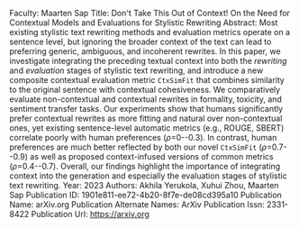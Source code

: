 Faculty: Maarten Sap
Title: Don't Take This Out of Context! On the Need for Contextual Models and Evaluations for Stylistic Rewriting
Abstract: Most existing stylistic text rewriting methods and evaluation metrics operate on a sentence level, but ignoring the broader context of the text can lead to preferring generic, ambiguous, and incoherent rewrites. In this paper, we investigate integrating the preceding textual context into both the $\textit{rewriting}$ and $\textit{evaluation}$ stages of stylistic text rewriting, and introduce a new composite contextual evaluation metric $\texttt{CtxSimFit}$ that combines similarity to the original sentence with contextual cohesiveness. We comparatively evaluate non-contextual and contextual rewrites in formality, toxicity, and sentiment transfer tasks. Our experiments show that humans significantly prefer contextual rewrites as more fitting and natural over non-contextual ones, yet existing sentence-level automatic metrics (e.g., ROUGE, SBERT) correlate poorly with human preferences ($\rho$=0--0.3). In contrast, human preferences are much better reflected by both our novel $\texttt{CtxSimFit}$ ($\rho$=0.7--0.9) as well as proposed context-infused versions of common metrics ($\rho$=0.4--0.7). Overall, our findings highlight the importance of integrating context into the generation and especially the evaluation stages of stylistic text rewriting.
Year: 2023
Authors: Akhila Yerukola, Xuhui Zhou, Maarten Sap
Publication ID: 1901e811-ee72-4b20-8f7e-de08cd395a10
Publication Name: arXiv.org
Publication Alternate Names: ArXiv
Publication Issn: 2331-8422
Publication Url: https://arxiv.org
